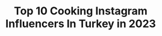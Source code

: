 ---
title: Top 10 Cooking Instagram Influencers In Turkey in 2023
description: >-
  Find top cooking Instagram influencers in Turkey in 2023. Most popular hashtags: #cooking #food #yummy #tatl.
platform: Instagram
hits: 75
text_top: Identify the most popular Instagram profiles on inBeat.
text_bottom: Our database aggregates 75 Instagram influencers like this in Turkey for you to contact.
profiles:
  - username: "ayiyemegi"
    fullname: >-
      Ayı Yemeği ®
    bio: >-
      ⛺️ cooking menu 🐻 şeflerin kamp menüsü 📧 paylaşım/sharing Baş yiyici 🐻 şef @turanzeynel 🔜 29-30 Ağustos AyıYemeğiKampı’20 📱 iphone 11 🚙 Duster’13
    location: "Turkey"
    followers: 74416
    engagement: 172
    commentsToLikes: 0.027879
    id: ckaoxtwjjeqdz0i78y9p5w9h1
    verified: false
    hashtags: "#realfood, #foodie, #breakfast, #organicfood"
  - username: "ariferdogann"
    fullname: >-
      Arif Erdoğan 👨🏽‍🍳
    bio: >-
      Babaanne mutfağında erişilebilir lezzetler 😋👨🏽‍🍳❤️ Oreo Magnolia 🍌🍓🍫👇👇
    location: "Turkey"
    followers: 307640
    engagement: 1084
    commentsToLikes: 0.048487
    id: ckf5p4tmw4z9w0j230xgbkj9i
    verified: false
    hashtags: "#tarif, #homecookedfood, #sweetfood, #foodblogger"
  - username: "cinilimutfak"
    fullname: >-
      Leyla Çemç Yavşan
    bio: >-
      ▪Blogger ▪Youtube/Çinili Mutfak ▪@sofradergi Yazarı✒ ▪İstanbul içi tüm özel gün siparişleriniz alınır ▪Sipariş için DM🌸 İstanbul/Turkey
    location: "Turkey"
    followers: 27454
    engagement: 228
    commentsToLikes: 0.236826
    id: ck15s11ijap8k0i19o7t6gqok
    verified: false
    hashtags: "#dessert, #foodphotography, #canonphotography, #canont"
  - username: "saranghae_mutfagim"
    fullname: >-
      🎀SAYFAMA HOŞGELDİNİZ🎀
    bio: >-
      بِسْمِ اللهِ الرَّحْمٰنِ الرَّحِيمِ 🖤 KIZLARIMA HATIRA ANNE TARİFLERİ👩‍👧‍👧
    location: "Turkey"
    followers: 35922
    engagement: 254
    commentsToLikes: 0.126027
    id: ck9wfl4k8pbzg0j78yy584g6g
    verified: false
    hashtags: "#malatyayemekleri, #cookies, #saranghae, #kurabiye"
  - username: "chef_dolce"
    fullname: >-
      Bir lezzet hikayesi 💕
    bio: >-
      Profesyonel Pastacılık ve Ekmekçilik Eğitmeni Cake Designer
    location: "Turkey"
    followers: 4931
    engagement: 876
    commentsToLikes: 0.176567
    id: ckaoypolmiix80i78swbx2qk0
    verified: false
    hashtags: "#ya, #liketime, #pratiktatl, #cooking"
  - username: "srpzandl"
    fullname: >-
      BenimLezzetlidunyam🌎
    bio: >-
      Yemek blogger Mutfağa dair herşey bu sayfada🥐🥨🥖🌭🍔🍟🥪🥗🍲🥟🌯🍇🍓🍎🍏 Yemek yazarı✍🏻 Yemekler ve fotoğraflar bana aittir 📷🍲🇹🇷
    location: "Turkey"
    followers: 3471
    engagement: 1346
    commentsToLikes: 0.062256
    id: ckaotmh3gwibc0i78esmrqopv
    verified: false
    hashtags: "#sunumlariniz, #hamuris, #etliyemekler, #foodporn"
  - username: "chefmehmetgok"
    fullname: >-
      Mehmet Gök
    bio: >-
      President of Bocuse d'Or Turkey Restaurant Entrepreneur, chef owner Reserved Cappadocia Turkey @reservedcappadocia
    location: "Turkey"
    followers: 7791
    engagement: 502
    commentsToLikes: 0.052487
    id: ck6ue52heov6u0j71fmkb5399
    verified: false
    hashtags: "#oliveoil, #vegetables, #homestyle, #instagood"
  - username: "tugceileneyesek"
    fullname: >-
      Tuğçe İle Ne Yesek?🍴🍽
    bio: >-
      Yemeği yaşam tarzı haline getiren lezzet tutkunları için mekan önerileri👌 Milliyet Favori Lezzetler Mekan Yazarı 📰 @favori.lezzetler 📍Istanbul,Turkey
    location: "Turkey"
    followers: 12992
    engagement: 463
    commentsToLikes: 0.170999
    id: ckaot65m3ujxa0i78f6iqxso2
    verified: false
    hashtags: "#lunch, #tasty, #foodpic, #foodphotography"
  - username: "umraninlezzetlitarifleri"
    fullname: >-
      Lezzetli Tarifler
    bio: >-
      Reklam ve tanıtım işbirliği için DM 💌 YEMEKLER🍽️ PASTALAR🍰 TATLILAR🥞 KURABİYELER🍪 POĞAÇALAR🥐 Aradığınızdan daha fazlası bu hesapta
    location: "Turkey"
    followers: 14250
    engagement: 706
    commentsToLikes: 0.072628
    id: ckap753r8io2x0i78haa38yff
    verified: false
    hashtags: "#pizzatarifi, #cooking, #ramazan, #bimaktuel"
  - username: "cemsefinstagrm"
    fullname: >-
      Cem Aydoğdu
    bio: >-
      © 4 elements ©
    location: "Turkey"
    followers: 6219
    engagement: 681
    commentsToLikes: 0.027938
    id: ck0vwjagru31o0i191iz717x5
    verified: false
    hashtags: "#planetearth, #delicious, #chef, #kitchenlife"
---
